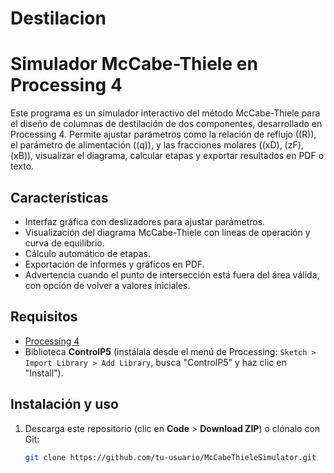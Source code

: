 # Destilacion 
# Simulador McCabe-Thiele en Processing 4

Este programa es un simulador interactivo del método McCabe-Thiele para el diseño de columnas de destilación de dos componentes, desarrollado en Processing 4. Permite ajustar parámetros como la relación de reflujo (\(R\)), el parámetro de alimentación (\(q\)), y las fracciones molares (\(xD\), \(zF\), \(xB\)), visualizar el diagrama, calcular etapas y exportar resultados en PDF o texto.

## Características
- Interfaz gráfica con deslizadores para ajustar parámetros.
- Visualización del diagrama McCabe-Thiele con líneas de operación y curva de equilibrio.
- Cálculo automático de etapas.
- Exportación de informes y gráficos en PDF.
- Advertencia cuando el punto de intersección está fuera del área válida, con opción de volver a valores iniciales.

## Requisitos
- [Processing 4](https://processing.org/download/)
- Biblioteca **ControlP5** (instálala desde el menú de Processing: `Sketch > Import Library > Add Library`, busca "ControlP5" y haz clic en "Install").

## Instalación y uso
1. Descarga este repositorio (clic en **Code** > **Download ZIP**) o clónalo con Git:
   ```bash
   git clone https://github.com/tu-usuario/McCabeThieleSimulator.git
